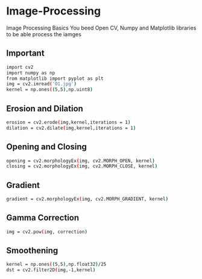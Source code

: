# Image-Processing
Image Processing Basics
You beed Open CV, Numpy and Matplotlib libraries to be able process the iamges

## Important


```bash 
import cv2
import numpy as np
from matplotlib import pyplot as plt
img = cv2.imread('O1.jpg')
kernel = np.ones((5,5),np.uint8)
```


## Erosion and Dilation
```bash
erosion = cv2.erode(img,kernel,iterations = 1)
dilation = cv2.dilate(img,kernel,iterations = 1)
```
## Opening and Closing
```bash
opening = cv2.morphologyEx(img, cv2.MORPH_OPEN, kernel)
closing = cv2.morphologyEx(img, cv2.MORPH_CLOSE, kernel)
```
## Gradient
```bash
gradient = cv2.morphologyEx(img, cv2.MORPH_GRADIENT, kernel)
```
## Gamma Correction
```bash
img = cv2.pow(img, correction)
```
## Smoothening
```bash
kernel = np.ones((5,5),np.float32)/25
dst = cv2.filter2D(img,-1,kernel)
```


